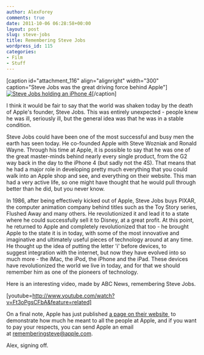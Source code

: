 ```yaml
---
author: AlexForey
comments: true
date: 2011-10-06 06:28:58+00:00
layout: post
slug: steve-jobs
title: Remembering Steve Jobs
wordpress_id: 115
categories:
- Film
- Stuff
---
```


[caption id="attachment_116" align="alignright" width="300" caption="Steve Jobs was the great driving force behind Apple"][![Steve Jobs holding an iPhone 4](http://newfangled.me/wp-content/uploads/2011/10/steve_jobs_headshot_2010-crop1.jpg?w=300)](http://newfangled.me/wp-content/uploads/2011/10/steve_jobs_headshot_2010-crop1.jpg)[/caption]

I think it would be fair to say that the world was shaken today by the death of Apple's founder, Steve Jobs. This was entirely unexpected - people knew he was ill, seriously ill, but the general idea was that he was in a stable condition.

Steve Jobs could have been one of the most successful and busy men the earth has seen today. He co-founded Apple with Steve Wozniak and Ronald Wayne. Through his time at Apple, it is possible to say that he was one of the great master-minds behind nearly every single product, from the G2 way back in the day to the iPhone 4 (but sadly not the 4S). That means that he had a major role in developing pretty much everything that you could walk into an Apple shop and see, and everything on their website. This man had a very active life, so one might have thought that he would pull through better than he did, but you never know.

In 1986, after being effectively kicked out of Apple, Steve Jobs buys PIXAR, the computer animation company behind titles such as the Toy Story series, Flushed Away and many others. He revolutionized it and lead it to a state where he could successfully sell it to Disney, at a great profit. At this point, he returned to Apple and completely revolutionized that too - he brought Apple to the state it is in today, with some of the most innovative and imaginative and ultimately useful pieces of technology around at any time. He thought up the idea of putting the letter 'i' before devices, to suggest integration with the internet, but now they have evolved into so much more - the iMac, the iPod, the iPhone and the iPad. These devices have revolutionized the world we live in today, and for that we should remember him as one of the pioneers of technology.

Here is an interesting video, made by ABC News, remembering Steve Jobs.

[youtube=http://www.youtube.com/watch?v=Ft3oPgsCFbA&feature=related]

On a final note, Apple has just published [a page on their website ](http://http://www.apple.com/uk/stevejobs/) to demonstrate how much he meant to all the people at Apple, and if you want to pay your respects, you can send Apple an email at [rememberingsteve@apple.com](mailto:rememberingsteve@apple.com).

Alex, signing off.
